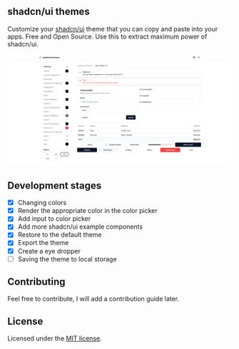 ## shadcn/ui themes

Customize your [shadcn/ui](https://github.com/shadcn-ui/ui) theme that you can copy and paste into your apps. Free and Open Source. Use this to extract maximum power of shadcn/ui.

![hero](public/og.png)

## Development stages

- [x] Changing colors
- [x] Render the appropriate color in the color picker
- [x] Add input to color picker
- [x] Add more shadcn/ui example components
- [x] Restore to the default theme
- [x] Export the theme
- [x] Create a eye dropper
- [ ] Saving the theme to local storage

## Contributing

Feel free to contribute, I will add a contribution guide later.

## License

Licensed under the [MIT license](https://github.com/Tellay/shadcn-ui-themes/blob/main/LICENSE).
